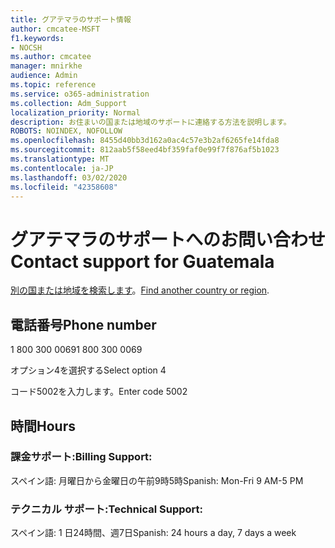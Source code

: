 ```yaml
---
title: グアテマラのサポート情報
author: cmcatee-MSFT
f1.keywords:
- NOCSH
ms.author: cmcatee
manager: mnirkhe
audience: Admin
ms.topic: reference
ms.service: o365-administration
ms.collection: Adm_Support
localization_priority: Normal
description: お住まいの国または地域のサポートに連絡する方法を説明します。
ROBOTS: NOINDEX, NOFOLLOW
ms.openlocfilehash: 8455d40bb3d162a0ac4c57e3b2af6265fe14fda8
ms.sourcegitcommit: 812aab5f58eed4bf359faf0e99f7f876af5b1023
ms.translationtype: MT
ms.contentlocale: ja-JP
ms.lasthandoff: 03/02/2020
ms.locfileid: "42358608"
---
```

# <a name="contact-support-for-guatemala"></a><span data-ttu-id="dd78b-103">グアテマラのサポートへのお問い合わせ</span><span class="sxs-lookup"><span data-stu-id="dd78b-103">Contact support for Guatemala</span></span>

<span data-ttu-id="dd78b-104">[別の国または地域を検索します](../contact-support-for-business-products.md)。</span><span class="sxs-lookup"><span data-stu-id="dd78b-104">[Find another country or region](../contact-support-for-business-products.md).</span></span>

## <a name="phone-number"></a><span data-ttu-id="dd78b-105">電話番号</span><span class="sxs-lookup"><span data-stu-id="dd78b-105">Phone number</span></span>
<span data-ttu-id="dd78b-106">1 800 300 0069</span><span class="sxs-lookup"><span data-stu-id="dd78b-106">1 800 300 0069</span></span>

<span data-ttu-id="dd78b-107">オプション4を選択する</span><span class="sxs-lookup"><span data-stu-id="dd78b-107">Select option 4</span></span>

<span data-ttu-id="dd78b-108">コード5002を入力します。</span><span class="sxs-lookup"><span data-stu-id="dd78b-108">Enter code 5002</span></span>

## <a name="hours"></a><span data-ttu-id="dd78b-109">時間</span><span class="sxs-lookup"><span data-stu-id="dd78b-109">Hours</span></span>
### <a name="billing-support"></a><span data-ttu-id="dd78b-110">課金サポート:</span><span class="sxs-lookup"><span data-stu-id="dd78b-110">Billing Support:</span></span>

<span data-ttu-id="dd78b-111">スペイン語: 月曜日から金曜日の午前9時5時</span><span class="sxs-lookup"><span data-stu-id="dd78b-111">Spanish: Mon-Fri 9 AM-5 PM</span></span>

### <a name="technical-support"></a><span data-ttu-id="dd78b-112">テクニカル サポート:</span><span class="sxs-lookup"><span data-stu-id="dd78b-112">Technical Support:</span></span>

<span data-ttu-id="dd78b-113">スペイン語: 1 日24時間、週7日</span><span class="sxs-lookup"><span data-stu-id="dd78b-113">Spanish: 24 hours a day, 7 days a week</span></span>
